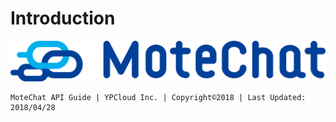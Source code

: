 # Introduction

![](.gitbook/assets/mc.png)

```text
MoteChat API Guide | YPCloud Inc. | Copyright©2018 | Last Updated: 2018/04/28
```

